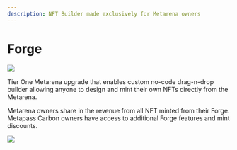 ```yaml
---
description: NFT Builder made exclusively for Metarena owners
---
```


# Forge

![](../../.gitbook/assets/Forge\_Overview.png)

Tier One Metarena upgrade that enables custom no-code drag-n-drop builder allowing anyone to design and mint their own NFTs directly from the Metarena.

Metarena owners share in the revenue from all NFT minted from their Forge. Metapass Carbon owners have access to additional Forge features and mint discounts.

![](../../.gitbook/assets/Forge\_Personalization.png)
